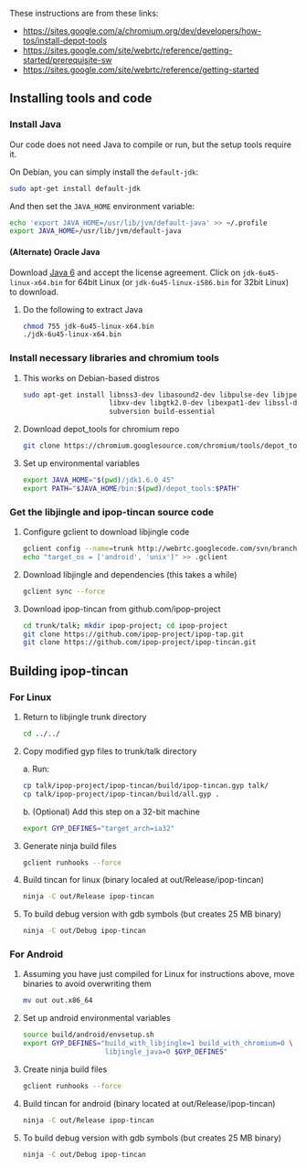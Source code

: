 These instructions are from these links:

-   https://sites.google.com/a/chromium.org/dev/developers/how-tos/install-depot-tools
-   https://sites.google.com/site/webrtc/reference/getting-started/prerequisite-sw
-   https://sites.google.com/site/webrtc/reference/getting-started

## Installing tools and code

### Install Java

Our code does not need Java to compile or run, but the setup tools require it.

On Debian, you can simply install the `default-jdk`:

```bash
sudo apt-get install default-jdk
```

And then set the `JAVA_HOME` environment variable:

```bash
echo 'export JAVA_HOME=/usr/lib/jvm/default-java' >> ~/.profile
export JAVA_HOME=/usr/lib/jvm/default-java
```

#### (Alternate) Oracle Java

Download [Java 6][] and accept the license agreement. Click on
`jdk-6u45-linux-x64.bin` for 64bit Linux (or `jdk-6u45-linux-i586.bin` for 32bit
Linux) to download.

  [Java 6]: http://www.oracle.com/technetwork/java/javasebusiness/downloads/java-archive-downloads-javase6-419409.html#jdk-6u45-oth-JPR

1.  Do the following to extract Java

    ```bash
    chmod 755 jdk-6u45-linux-x64.bin
    ./jdk-6u45-linux-x64.bin
    ```

### Install necessary libraries and chromium tools

1.  This works on Debian-based distros

    ```bash
    sudo apt-get install libnss3-dev libasound2-dev libpulse-dev libjpeg62-dev \ 
                         libxv-dev libgtk2.0-dev libexpat1-dev libssl-dev git \
                         subversion build-essential
    ```

2.  Download depot_tools for chromium repo

    ```bash
    git clone https://chromium.googlesource.com/chromium/tools/depot_tools.git
    ```

3.  Set up environmental variables

    ```bash
    export JAVA_HOME="$(pwd)/jdk1.6.0_45"
    export PATH="$JAVA_HOME/bin:$(pwd)/depot_tools:$PATH"
    ```

### Get the libjingle and ipop-tincan source code

1.  Configure gclient to download libjingle code

    ```bash
    gclient config --name=trunk http://webrtc.googlecode.com/svn/branches/3.44
    echo "target_os = ['android', 'unix']" >> .gclient
    ```

2.  Download libjingle and dependencies (this takes a while)

    ```bash
    gclient sync --force
    ```

3.  Download ipop-tincan from github.com/ipop-project

    ```bash
    cd trunk/talk; mkdir ipop-project; cd ipop-project
    git clone https://github.com/ipop-project/ipop-tap.git
    git clone https://github.com/ipop-project/ipop-tincan.git
    ```

## Building ipop-tincan

### For Linux

1.  Return to libjingle trunk directory

    ```bash
    cd ../../
    ```

2.  Copy modified gyp files to trunk/talk directory

    a.  Run:

    ```bash
    cp talk/ipop-project/ipop-tincan/build/ipop-tincan.gyp talk/
    cp talk/ipop-project/ipop-tincan/build/all.gyp .
    ```

    b.  (Optional) Add this step on a 32-bit machine

    ```bash
    export GYP_DEFINES="target_arch=ia32"
    ```

3.  Generate ninja build files

    ```bash
    gclient runhooks --force
    ```

4.  Build tincan for linux (binary localed at out/Release/ipop-tincan)

    ```bash
    ninja -C out/Release ipop-tincan
    ```

5.  To build debug version with gdb symbols (but creates 25 MB binary)

    ```bash
    ninja -C out/Debug ipop-tincan
    ```

### For Android

1.  Assuming you have just compiled for Linux for instructions above, move
    binaries to avoid overwriting them

    ```bash
    mv out out.x86_64
    ```

2.  Set up android environmental variables

    ```bash
    source build/android/envsetup.sh
    export GYP_DEFINES="build_with_libjingle=1 build_with_chromium=0 \
                        libjingle_java=0 $GYP_DEFINES"
    ```

3.  Create ninja build files

    ```bash
    gclient runhooks --force
    ```

4.  Build tincan for android (binary located at out/Release/ipop-tincan)

    ```bash
    ninja -C out/Release ipop-tincan
    ```

5.  To build debug version with gdb symbols (but creates 25 MB binary)

    ```bash
    ninja -C out/Debug ipop-tincan
    ```
